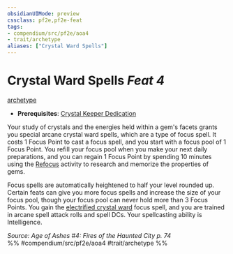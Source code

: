 ```yaml
---
obsidianUIMode: preview
cssclass: pf2e,pf2e-feat
tags:
- compendium/src/pf2e/aoa4
- trait/archetype
aliases: ["Crystal Ward Spells"]
---
```

# Crystal Ward Spells  *Feat 4*  
[archetype](rules/traits/archetype.md "Archetype Feat Trait")  

- **Prerequisites**: [Crystal Keeper Dedication](compendium/feats/crystal-keeper-dedication-aoa4.md)

Your study of crystals and the energies held within a gem's facets grants you special arcane crystal ward spells, which are a type of focus spell. It costs 1 Focus Point to cast a focus spell, and you start with a focus pool of 1 Focus Point. You refill your focus pool when you make your next daily preparations, and you can regain 1 Focus Point by spending 10 minutes using the [Refocus](rules/actions/refocus.md) activity to research and memorize the properties of gems.

Focus spells are automatically heightened to half your level rounded up. Certain feats can give you more focus spells and increase the size of your focus pool, though your focus pool can never hold more than 3 Focus Points. You gain the [electrified crystal ward](compendium/spells/electrified-crystal-ward-aoa4.md) focus spell, and you are trained in arcane spell attack rolls and spell DCs. Your spellcasting ability is Intelligence.

*Source: Age of Ashes #4: Fires of the Haunted City p. 74*  
%% #compendium/src/pf2e/aoa4 #trait/archetype %%